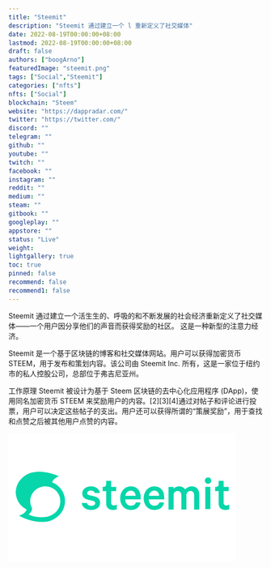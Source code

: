 ```yaml
---
title: "Steemit"
description: "Steemit 通过建立一个 l 重新定义了社交媒体"
date: 2022-08-19T00:00:00+08:00
lastmod: 2022-08-19T00:00:00+08:00
draft: false
authors: ["boogArno"]
featuredImage: "steemit.png"
tags: ["Social","Steemit"]
categories: ["nfts"]
nfts: ["Social"]
blockchain: "Steem"
website: "https://dappradar.com/"
twitter: "https://twitter.com/"
discord: ""
telegram: ""
github: ""
youtube: ""
twitch: ""
facebook: ""
instagram: ""
reddit: ""
medium: ""
steam: ""
gitbook: ""
googleplay: ""
appstore: ""
status: "Live"
weight: 
lightgallery: true
toc: true
pinned: false
recommend: false
recommend1: false
---
```

Steemit 通过建立一个活生生的、呼吸的和不断发展的社会经济重新定义了社交媒体——一个用户因分享他们的声音而获得奖励的社区。 这是一种新型的注意力经济。

Steemit 是一个基于区块链的博客和社交媒体网站。用户可以获得加密货币 STEEM，用于发布和策划内容。该公司由 Steemit Inc. 所有，这是一家位于纽约市的私人控股公司，总部位于弗吉尼亚州。

工作原理
Steemit 被设计为基于 Steem 区块链的去中心化应用程序 (DApp)，使用同名加密货币 STEEM 来奖励用户的内容。[2][3][4]通过对帖子和评论进行投票，用户可以决定这些帖子的支出。用户还可以获得所谓的“策展奖励”，用于查找和点赞之后被其他用户点赞的内容。

![qYkj5SUM](qYkj5SUM.png)